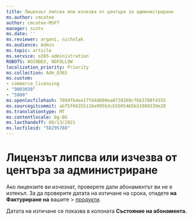 ```yaml
---
title: Лицензът липсва или изчезва от центъра за администриране
ms.author: cmcatee
author: cmcatee-MSFT
manager: scotv
ms.date: ''
ms.reviewer: argani, nicholak
ms.audience: Admin
ms.topic: article
ms.service: o365-administration
ROBOTS: NOINDEX, NOFOLLOW
localization_priority: Priority
ms.collection: Adm_O365
ms.custom:
- commerce_licensing
- "9003038"
- "5800"
ms.openlocfilehash: 7094fb4ee17fd4d609ea0739269cf6b3780f4355
ms.sourcegitcommit: ab75f66355116e995b3cb5505465b31989339e28
ms.translationtype: MT
ms.contentlocale: bg-BG
ms.lasthandoff: 08/13/2021
ms.locfileid: "58295788"
---
```

# <a name="license-missing-or-disappears-from-the-admin-center"></a>Лицензът липсва или изчезва от центъра за администриране

Ако лицензите ви изчезнат, проверете дали абонаментът ви не е изтекъл. За да проверите датата на изтичане на срока, отидете **на Фактуриране на** вашите  >  [продукти](https://go.microsoft.com/fwlink/p/?linkid=842054).

Датата на изтичане се показва в колоната **Състояние на абонамента.**